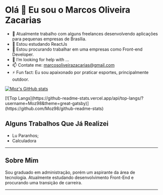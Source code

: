 # Olá 👋 Eu sou o Marcos Oliveira Zacarias

- 🔭 Atualmente trabalho com alguns freelances desenvolvendo aplicações para pequenas empresas de Brasília.
- 🌱 Estou estudando ReactJs
- 👯 Estou procurando trabalhar em uma empresas como Front-end Developer.
- 🤔 I’m looking for help with ...
- 📫 Contate me: marcosoliveirazacarias@gmail.com
- ⚡ Fun fact: Eu sou apaixonado por praticar esportes, principalmente outdoor.



<div>

[![Moz's GitHub stats](https://github-readme-stats.vercel.app/api?username=Moz98&show_icons=true&theme=great-gatsby)](https://github.com/Moz98/github-readme-stats)

</div>
[![Top Langs](https://github-readme-stats.vercel.app/api/top-langs/?username=Moz98&theme=great-gatsby)](https://github.com/Moz98/github-readme-stats)

## Alguns Trabalhos Que Já Realizei 
- Lu Paranhos;
- Calculadora
-----
## Sobre Mim
Sou graduado em administração, porém um aspirante da área de tecnologia. Atualmente estudando desenvolvimento Front-End e procurando uma transição de carreira.

---
